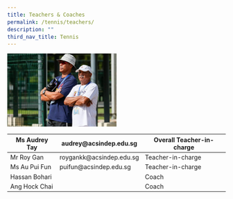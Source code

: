 ```yaml
---
title: Teachers & Coaches
permalink: /tennis/teachers/
description: ""
third_nav_title: Tennis
---
```


<img src="/images/coach-768x512.jpg" 
     style="width:50%">
		 
<table>
<thead>
  <tr>
    <th>Ms Audrey Tay</th>
    <th>audrey@acsindep.edu.sg</th>
    <th>Overall Teacher-in-charge</th>
  </tr>
</thead>
<tbody>
  <tr>
    <td>Mr Roy Gan</td>
    <td>roygankk@acsindep.edu.sg</td>
    <td>Teacher-in-charge</td>
  </tr>
  <tr>
    <td>Ms Au Pui Fun</td>
    <td>puifun@acsindep.edu.sg</td>
    <td>Teacher-in-charge</td>
  </tr>
  <tr>
    <td>Hassan Bohari</td>
    <td></td>
    <td>Coach</td>
  </tr>
  <tr>
    <td>Ang Hock Chai</td>
    <td></td>
    <td>Coach</td>
  </tr>
</tbody>
</table>

